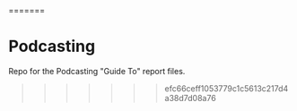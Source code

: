=======
# Podcasting
Repo for the Podcasting "Guide To" report files.
>>>>>>> efc66ceff1053779c1c5613c217d4a38d7d08a76
